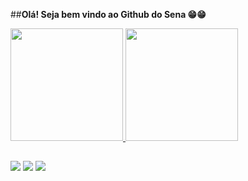 ##**Olá! Seja bem vindo ao Github do Sena 😁😁**

<div>
  <a href="https://github.com/msennaa">
  <img height="180em" src="https://github-readme-stats.vercel.app/api?username=msennaa&show_icons=true&theme=dark&include_all_commits=true&count_private=true"/>
  <img height="180em" src="https://github-readme-stats.vercel.app/api/top-langs/?username=msennaa&layout=compact&langs_count=7&theme=dark"/>
</div>

##

<div>

  <a href="https://www.instagram.com/matheusmsenaa/" target="_blank"><img src="https://img.shields.io/badge/-Instagram-%23E4405F?style=for-the-badge&logo=instagram&logoColor=white" target="_blank"></a>
  <a href = "mailto:senamatheusjob@gmail.com"><img src="https://img.shields.io/badge/-Gmail-%23333?style=for-the-badge&logo=gmail&logoColor=white" target="_blank"></a>
  <a href="https://www.linkedin.com/in/matheus-sena-1273aa214/" target="_blank"><img src="https://img.shields.io/badge/-LinkedIn-%230077B5?style=for-the-badge&logo=linkedin&logoColor=white" target="_blank"></a> 
 
</div>

